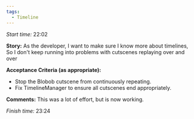 ```yaml
---
tags:
  - Timeline
---
```


*Start time:* 22:02

**Story:** 
As the developer, I want to make sure I know more about timelines,
So I don't keep running into problems with cutscenes replaying over and over

**Acceptance Criteria (as appropriate):**
- Stop the Blobob cutscene from continuously repeating.
- Fix TimelineManager to ensure all cutscenes end appropriately.

**Comments:** 
This was a lot of effort, but is now working.

*Finish time:* 23:24